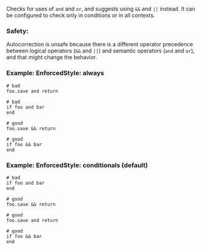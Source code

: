 Checks for uses of `and` and `or`, and suggests using `&&` and
`||` instead. It can be configured to check only in conditions or in
all contexts.

### Safety:

Autocorrection is unsafe because there is a different operator precedence
between logical operators (`&&` and `||`) and semantic operators (`and` and `or`),
and that might change the behavior.

### Example: EnforcedStyle: always
    # bad
    foo.save and return

    # bad
    if foo and bar
    end

    # good
    foo.save && return

    # good
    if foo && bar
    end

### Example: EnforcedStyle: conditionals (default)
    # bad
    if foo and bar
    end

    # good
    foo.save && return

    # good
    foo.save and return

    # good
    if foo && bar
    end